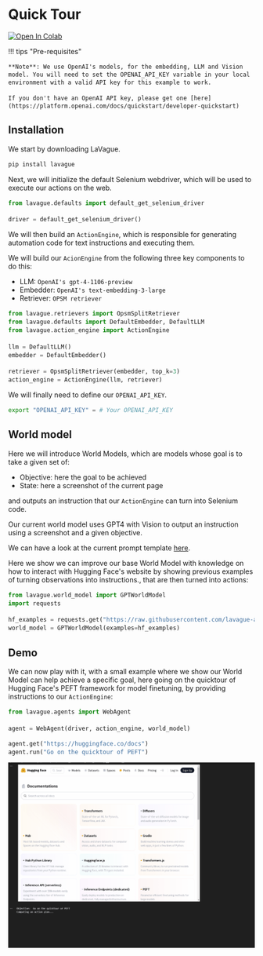 # Quick Tour

<a target="_blank" href="https://colab.research.google.com/github/lavague-ai/LaVague/blob/main/docs/docs/get-started/quick-tour-notebook/quick-tour.ipynb">
<img src="https://colab.research.google.com/assets/colab-badge.svg" alt="Open In Colab"></a>

!!! tips "Pre-requisites"

    **Note**: We use OpenAI's models, for the embedding, LLM and Vision model. You will need to set the OPENAI_API_KEY variable in your local environment with a valid API key for this example to work.

    If you don't have an OpenAI API key, please get one [here](https://platform.openai.com/docs/quickstart/developer-quickstart)

## Installation

We start by downloading LaVague.

```bash
pip install lavague
```

Next, we will initialize the default Selenium webdriver, which will be used to execute our actions on the web.

```python
from lavague.defaults import default_get_selenium_driver

driver = default_get_selenium_driver()
```

We will then build an `ActionEngine`, which is responsible for generating automation code for text instructions and executing them.

We will build our `AcionEngine` from the following three key components to do this:
- LLM: `OpenAI's gpt-4-1106-preview`
- Embedder: `OpenAI's text-embedding-3-large`
- Retriever: `OPSM retriever`

```python
from lavague.retrievers import OpsmSplitRetriever
from lavague.defaults import DefaultEmbedder, DefaultLLM
from lavague.action_engine import ActionEngine

llm = DefaultLLM()
embedder = DefaultEmbedder()

retriever = OpsmSplitRetriever(embedder, top_k=3)
action_engine = ActionEngine(llm, retriever)
```

We will finally need to define our `OPENAI_API_KEY`.

```bash
export "OPENAI_API_KEY" = # Your OPENAI_API_KEY
```

## World model

Here we will introduce World Models, which are models whose goal is to take a given set of:
- Objective: here the goal to be achieved
- State: here a screenshot of the current page

and outputs an instruction that our `ActionEngine` can turn into Selenium code.

Our current world model uses GPT4 with Vision to output an instruction using a screenshot and a given objective.

We can have a look at the current prompt template [here](https://github.com/lavague-ai/LaVague/blob/2c0fc2052fd25676da777e3d0de490d9414097b6/src/lavague/prompts.py#L3).

Here we show we can improve our base World Model with knowledge on how to interact with Hugging Face's website by showing previous examples of turning observations into instructions., that are then turned into actions:

```python
from lavague.world_model import GPTWorldModel
import requests

hf_examples = requests.get("https://raw.githubusercontent.com/lavague-ai/LaVague/main/examples/knowledge/hf_example.txt").text
world_model = GPTWorldModel(examples=hf_examples)
```

## Demo

We can now play with it, with a small example where we show our World Model can help achieve a specific goal, here going on the quicktour of Hugging Face's PEFT framework for model finetuning, by providing instructions to our `ActionEngine`:

```python
from lavague.agents import WebAgent

agent = WebAgent(driver, action_engine, world_model)
```

```python
agent.get("https://huggingface.co/docs")
agent.run("Go on the quicktour of PEFT")
```

![qt_output](../../assets/demo_agent_hf.gif)